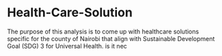 # Health-Care-Solution
The purpose of this analysis is to come up with healthcare solutions specific for the county of Nairobi  that align with Sustainable Development Goal (SDG) 3 for Universal Health.  is it nec

